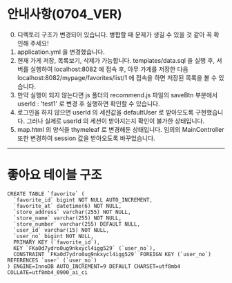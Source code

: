 # 안내사항(0704_VER)
0. 디렉토리 구조가 변경되어 있습니다. 병합할 때 문제가 생길 수 있을 것 같아 꼭 확인해 주세요! 
1. application.yml 을 변경했습니다. 
2. 현재 가게 저장, 목록보기, 삭제가 가능합니다. templates/data.sql 을 실행 후, 서버를 실행하여 localhost:8082 에 접속 후, 아무 가게를 저장한 다음 localhost:8082/mypage/favorites/list/1 에 접속을 하면 저장된 목록을 볼 수 있습니다.
3. 만약 실행이 되지 않는다면 js 폴더의 recommend.js 파일의 saveBtn 부분에서 userId : 'test1' 로 변경 후 실행하면 확인할 수 있습니다.
4. 로그인을 하지 않으면 userId 의 세션값을 defaultUser 로 받아오도록 구현했습니다. 그러나 실제로 userId 의 세션이 받아지는지 확인이 불가한 상태입니다. 
5. map.html 의 양식을 thymeleaf 로 변경해둔 상태입니다. 임의의 MainController 또한 변경하여 session 값을 받아오도록 바꾸었습니다.

---
# 좋아요 테이블 구조
```
CREATE TABLE `favorite` (
  `favorite_id` bigint NOT NULL AUTO_INCREMENT,
  `favorite_at` datetime(6) NOT NULL,
  `store_address` varchar(255) NOT NULL,
  `store_name` varchar(255) NOT NULL,
  `store_number` varchar(255) DEFAULT NULL,
  `user_id` varchar(15) NOT NULL,
  `user_no` bigint NOT NULL,
  PRIMARY KEY (`favorite_id`),
  KEY `FKa0d7ydro0ug9nkxycl4igg529` (`user_no`),
  CONSTRAINT `FKa0d7ydro0ug9nkxycl4igg529` FOREIGN KEY (`user_no`) REFERENCES `user` (`user_no`)
) ENGINE=InnoDB AUTO_INCREMENT=9 DEFAULT CHARSET=utf8mb4 COLLATE=utf8mb4_0900_ai_ci
```